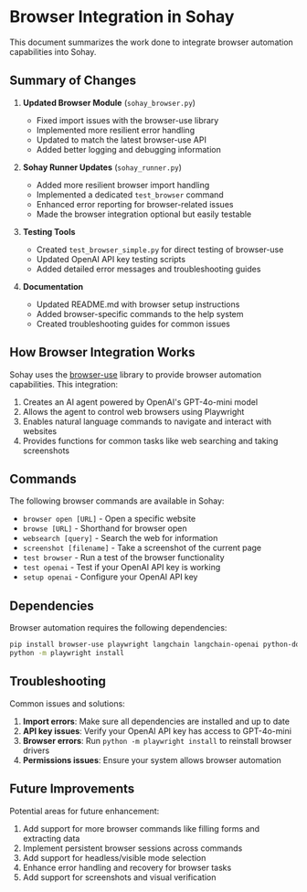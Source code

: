 # Browser Integration in Sohay

This document summarizes the work done to integrate browser automation capabilities into Sohay.

## Summary of Changes

1. **Updated Browser Module** (`sohay_browser.py`)
   - Fixed import issues with the browser-use library
   - Implemented more resilient error handling
   - Updated to match the latest browser-use API
   - Added better logging and debugging information

2. **Sohay Runner Updates** (`sohay_runner.py`)
   - Added more resilient browser import handling
   - Implemented a dedicated `test_browser` command
   - Enhanced error reporting for browser-related issues
   - Made the browser integration optional but easily testable

3. **Testing Tools**
   - Created `test_browser_simple.py` for direct testing of browser-use
   - Updated OpenAI API key testing scripts
   - Added detailed error messages and troubleshooting guides

4. **Documentation**
   - Updated README.md with browser setup instructions
   - Added browser-specific commands to the help system
   - Created troubleshooting guides for common issues

## How Browser Integration Works

Sohay uses the [browser-use](https://github.com/browser-use/browser-use) library to provide browser automation capabilities. This integration:

1. Creates an AI agent powered by OpenAI's GPT-4o-mini model
2. Allows the agent to control web browsers using Playwright
3. Enables natural language commands to navigate and interact with websites
4. Provides functions for common tasks like web searching and taking screenshots

## Commands

The following browser commands are available in Sohay:

- `browser open [URL]` - Open a specific website
- `browse [URL]` - Shorthand for browser open
- `websearch [query]` - Search the web for information
- `screenshot [filename]` - Take a screenshot of the current page
- `test browser` - Run a test of the browser functionality
- `test openai` - Test if your OpenAI API key is working
- `setup openai` - Configure your OpenAI API key

## Dependencies

Browser automation requires the following dependencies:

```bash
pip install browser-use playwright langchain langchain-openai python-dotenv
python -m playwright install
```

## Troubleshooting

Common issues and solutions:

1. **Import errors**: Make sure all dependencies are installed and up to date
2. **API key issues**: Verify your OpenAI API key has access to GPT-4o-mini
3. **Browser errors**: Run `python -m playwright install` to reinstall browser drivers
4. **Permissions issues**: Ensure your system allows browser automation

## Future Improvements

Potential areas for future enhancement:

1. Add support for more browser commands like filling forms and extracting data
2. Implement persistent browser sessions across commands
3. Add support for headless/visible mode selection
4. Enhance error handling and recovery for browser tasks
5. Add support for screenshots and visual verification 